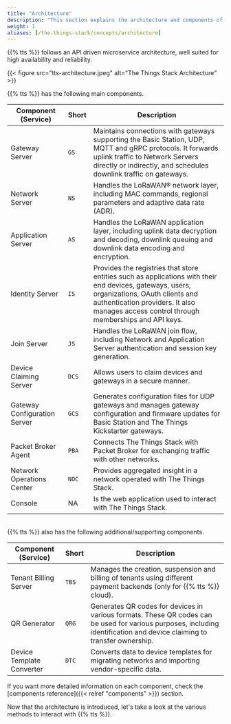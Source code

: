 ```yaml
---
title: "Architecture"
description: "This section explains the architecture and components of The Things Stack"
weight: 1
aliases: [/the-things-stack/concepts/architecture]
---
```


{{% tts %}} follows an API driven microservice architecture, well suited for high availability and reliability.

<!--more-->

{{< figure src="tts-architecture.jpeg" alt="The Things Stack Architecture" >}}

{{% tts %}} has the following main components.

<div class="fixed-table table-tts-components">

| Component (Service)          | Short | Description                                                                                                                                                                                                                           |
| ---------------------------- | ----- | ------------------------------------------------------------------------------------------------------------------------------------------------------------------------------------------------------------------------------------- |
| Gateway Server               | `GS`  | Maintains connections with gateways supporting the Basic Station, UDP, MQTT and gRPC protocols. It forwards uplink traffic to Network Servers directly or indirectly, and schedules downlink traffic on gateways.                     |
| Network Server               | `NS`  | Handles the LoRaWAN® network layer, including MAC commands, regional parameters and adaptive data rate (ADR).                                                                                                                         |
| Application Server           | `AS`  | Handles the LoRaWAN application layer, including uplink data decryption and decoding, downlink queuing and downlink data encoding and encryption.                                                                                     |
| Identity Server              | `IS`  | Provides the registries that store entities such as applications with their end devices, gateways, users, organizations, OAuth clients and authentication providers. It also manages access control through memberships and API keys. |
| Join Server                  | `JS`  | Handles the LoRaWAN join flow, including Network and Application Server authentication and session key generation.                                                                                                                    |
| Device Claiming Server       | `DCS` | Allows users to claim devices and gateways in a secure manner.                                                                                                                                                                        |
| Gateway Configuration Server | `GCS` | Generates configuration files for UDP gateways and manages gateway configuration and firmware updates for Basic Station and The Things Kickstarter gateways.                                                                          |
| Packet Broker Agent          | `PBA` | Connects The Things Stack with Packet Broker for exchanging traffic with other networks.                                                                                                                                              |
| Network Operations Center    | `NOC` | Provides aggregated insight in a network operated with The Things Stack.                                                                                                                                                              |
| Console                      | NA    | Is the web application used to interact with The Things Stack.                                                                                                                                                                        |

</div>

<br>
{{% tts %}} also has the following additional/supporting components.
<br>

<div class="fixed-table table-tts-components">

| Component (Service)       | Short | Description                                                                                                                                                             |
| ------------------------- | ----- | ----------------------------------------------------------------------------------------------------------------------------------------------------------------------- |
| Tenant Billing Server     | `TBS` | Manages the creation, suspension and billing of tenants using different payment backends (only for {{% tts %}} cloud).                                                  |
| QR Generator              | `QRG` | Generates QR codes for devices in various formats. These QR codes can be used for various purposes, including identification and device claiming to transfer ownership. |
| Device Template Converter | `DTC` | Converts data to device templates for migrating networks and importing vendor-specific data.                                                                            |

</div>

If you want more detailed information on each component, check the [components reference]({{< relref "components" >}}) section.

Now that the architecture is introduced, let's take a look at the various methods to interact with {{% tts %}}.
